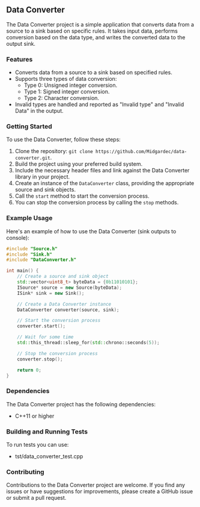 ## Data Converter

The Data Converter project is a simple application that converts data from a source to a sink based on specific rules. It takes input data, performs conversion based on the data type, and writes the converted data to the output sink.

### Features

- Converts data from a source to a sink based on specified rules.
- Supports three types of data conversion:
    - Type 0: Unsigned integer conversion.
    - Type 1: Signed integer conversion.
    - Type 2: Character conversion.
- Invalid types are handled and reported as "Invalid type" and "Invalid Data" in the output.

### Getting Started

To use the Data Converter, follow these steps:

1. Clone the repository: `git clone https://github.com/Midgardec/data-converter.git`.
2. Build the project using your preferred build system.
3. Include the necessary header files and link against the Data Converter library in your project.
4. Create an instance of the `DataConverter` class, providing the appropriate source and sink objects.
5. Call the `start` method to start the conversion process.
6. You can stop the conversion process by calling the `stop` methods.

### Example Usage

Here's an example of how to use the Data Converter (sink outputs to console):

```cpp
#include "Source.h"
#include "Sink.h"
#include "DataConverter.h"

int main() {
    // Create a source and sink object
    std::vector<uint8_t> byteData = {0b11010101};
    ISource* source = new Source(byteData);
    ISink* sink = new Sink();

    // Create a Data Converter instance
    DataConverter converter(source, sink);

    // Start the conversion process
    converter.start();

    // Wait for some time
    std::this_thread::sleep_for(std::chrono::seconds(5));

    // Stop the conversion process
    converter.stop();

    return 0;
}
```

### Dependencies

The Data Converter project has the following dependencies:

- C++11 or higher


### Building and Running Tests

To run tests you can use:

- tst/data_converter_test.cpp

### Contributing

Contributions to the Data Converter project are welcome. If you find any issues or have suggestions for improvements, please create a GitHub issue or submit a pull request.
